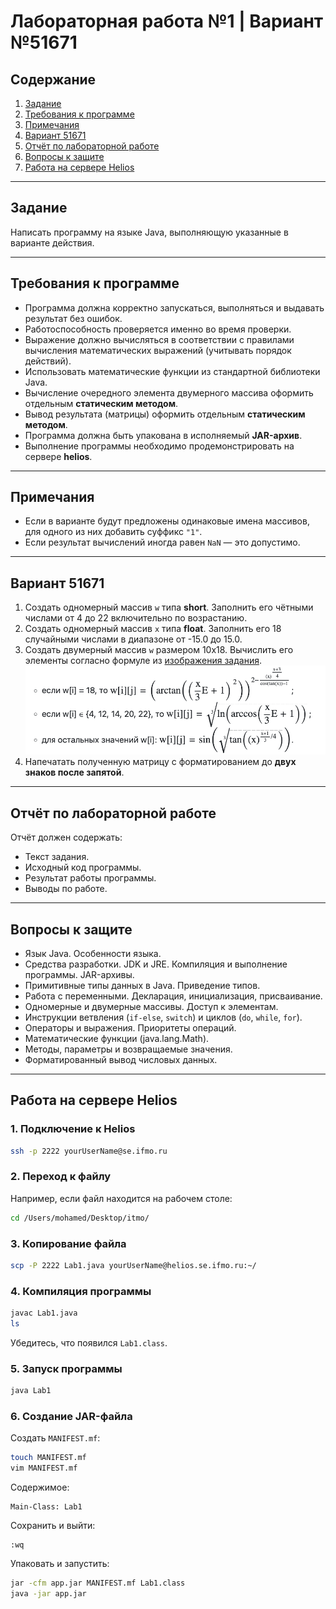 # Лабораторная работа №1 | Вариант №51671

## Содержание

1. [Задание](#задание)
2. [Требования к программе](#требования-к-программе)
3. [Примечания](#примечания)
4. [Вариант 51671](#вариант-51671)
5. [Отчёт по лабораторной работе](#отчёт-по-лабораторной-работе)
6. [Вопросы к защите](#вопросы-к-защите)
7. [Работа на сервере Helios](#работа-на-сервере-helios)

---

## Задание

Написать программу на языке Java, выполняющую указанные в варианте действия.

---

## Требования к программе

* Программа должна корректно запускаться, выполняться и выдавать результат без ошибок.
* Работоспособность проверяется именно во время проверки.
* Выражение должно вычисляться в соответствии с правилами вычисления математических выражений (учитывать порядок действий).
* Использовать математические функции из стандартной библиотеки Java.
* Вычисление очередного элемента двумерного массива оформить отдельным **статическим методом**.
* Вывод результата (матрицы) оформить отдельным **статическим методом**.
* Программа должна быть упакована в исполняемый **JAR-архив**.
* Выполнение программы необходимо продемонстрировать на сервере **helios**.

---

## Примечания

* Если в варианте будут предложены одинаковые имена массивов, для одного из них добавить суффикс `"1"`.
* Если результат вычислений иногда равен `NaN` — это допустимо.

---

## Вариант 51671

1. Создать одномерный массив `w` типа **short**. Заполнить его чётными числами от 4 до 22 включительно по возрастанию.
2. Создать одномерный массив `x` типа **float**. Заполнить его 18 случайными числами в диапазоне от -15.0 до 15.0.
3. Создать двумерный массив `w` размером 10x18. Вычислить его элементы согласно формуле из [изображения задания](https://github.com/mohamedellithyyyy/ITMO-Hub/blob/main/Programming/Labs/Lab1/docs/task.png).![Задание Лабораторной работы](https://github.com/mohamedellithyyyy/ITMO-Hub/blob/main/Programming/Labs/Lab1/docs/task.png)
4. Напечатать полученную матрицу с форматированием до **двух знаков после запятой**.

---

## Отчёт по лабораторной работе

Отчёт должен содержать:

* Текст задания.
* Исходный код программы.
* Результат работы программы.
* Выводы по работе.

---

## Вопросы к защите

* Язык Java. Особенности языка.
* Средства разработки. JDK и JRE. Компиляция и выполнение программы. JAR-архивы.
* Примитивные типы данных в Java. Приведение типов.
* Работа с переменными. Декларация, инициализация, присваивание.
* Одномерные и двумерные массивы. Доступ к элементам.
* Инструкции ветвления (`if-else`, `switch`) и циклов (`do`, `while`, `for`).
* Операторы и выражения. Приоритеты операций.
* Математические функции (java.lang.Math).
* Методы, параметры и возвращаемые значения.
* Форматированный вывод числовых данных.

---

## Работа на сервере Helios

### 1. Подключение к Helios

```bash
ssh -p 2222 yourUserName@se.ifmo.ru
```

### 2. Переход к файлу

Например, если файл находится на рабочем столе:

```bash
cd /Users/mohamed/Desktop/itmo/
```

### 3. Копирование файла

```bash
scp -P 2222 Lab1.java yourUserName@helios.se.ifmo.ru:~/
```

### 4. Компиляция программы

```bash
javac Lab1.java
ls
```

Убедитесь, что появился `Lab1.class`.

### 5. Запуск программы

```bash
java Lab1
```

### 6. Создание JAR-файла

Создать `MANIFEST.mf`:

```bash
touch MANIFEST.mf
vim MANIFEST.mf
```

Содержимое:

```
Main-Class: Lab1
```

Сохранить и выйти:

```
:wq
```

Упаковать и запустить:

```bash
jar -cfm app.jar MANIFEST.mf Lab1.class
java -jar app.jar
```

